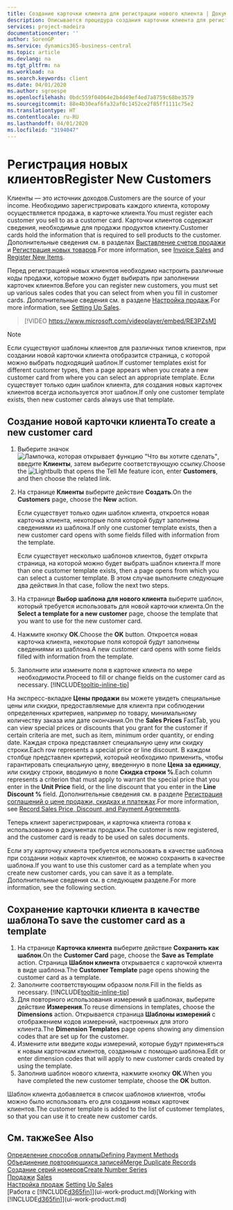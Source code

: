 ```yaml
---
title: Создание карточки клиента для регистрации нового клиента | Документация Майкрософт
description: Описывается процедура создания карточки клиента для регистрации информации о каждом новом клиенте, которому вы что-либо продаете.
services: project-madeira
documentationcenter: ''
author: SorenGP
ms.service: dynamics365-business-central
ms.topic: article
ms.devlang: na
ms.tgt_pltfrm: na
ms.workload: na
ms.search.keywords: client
ms.date: 04/01/2020
ms.author: sgroespe
ms.openlocfilehash: 0bdc559f04064e2b4d49ef4ed7a8759c68be3579
ms.sourcegitcommit: 88e4b30eaf6fa32af0c1452ce2f85ff1111c75e2
ms.translationtype: HT
ms.contentlocale: ru-RU
ms.lasthandoff: 04/01/2020
ms.locfileid: "3194047"
---
```

# <a name="register-new-customers"></a><span data-ttu-id="38fe6-103">Регистрация новых клиентов</span><span class="sxs-lookup"><span data-stu-id="38fe6-103">Register New Customers</span></span>
<span data-ttu-id="38fe6-104">Клиенты — это источник доходов.</span><span class="sxs-lookup"><span data-stu-id="38fe6-104">Customers are the source of your income.</span></span> <span data-ttu-id="38fe6-105">Необходимо зарегистрировать каждого клиента, которому осуществляется продажа, в карточке клиента.</span><span class="sxs-lookup"><span data-stu-id="38fe6-105">You must register each customer you sell to as a customer card.</span></span> <span data-ttu-id="38fe6-106">Карточки клиентов содержат сведения, необходимые для продажи продуктов клиенту.</span><span class="sxs-lookup"><span data-stu-id="38fe6-106">Customer cards hold the information that is required to sell products to the customer.</span></span> <span data-ttu-id="38fe6-107">Дополнительные сведения см. в разделах [Выставление счетов продажи](sales-how-invoice-sales.md) и [Регистрация новых товаров](inventory-how-register-new-items.md).</span><span class="sxs-lookup"><span data-stu-id="38fe6-107">For more information, see [Invoice Sales](sales-how-invoice-sales.md) and [Register New Items](inventory-how-register-new-items.md).</span></span>  

<span data-ttu-id="38fe6-108">Перед регистрацией новых клиентов необходимо настроить различные коды продажи, которые можно будет выбирать при заполнении карточек клиентов.</span><span class="sxs-lookup"><span data-stu-id="38fe6-108">Before you can register new customers, you must set up various sales codes that you can select from when you fill in customer cards.</span></span> <span data-ttu-id="38fe6-109">Дополнительные сведения см. в разделе [Настройка продаж](sales-setup-sales.md).</span><span class="sxs-lookup"><span data-stu-id="38fe6-109">For more information, see [Setting Up Sales](sales-setup-sales.md).</span></span>

> [!VIDEO https://www.microsoft.com/videoplayer/embed/RE3PZsM]

> [!NOTE]  
> <span data-ttu-id="38fe6-110">Если существуют шаблоны клиентов для различных типов клиентов, при создании новой карточки клиента отобразится страница, с которой можно выбрать подходящий шаблон.</span><span class="sxs-lookup"><span data-stu-id="38fe6-110">If customer templates exist for different customer types, then a page appears when you create a new customer card from where you can select an appropriate template.</span></span> <span data-ttu-id="38fe6-111">Если существует только один шаблон клиента, для создания новых карточек клиентов всегда используется этот шаблон.</span><span class="sxs-lookup"><span data-stu-id="38fe6-111">If only one customer template exists, then new customer cards always use that template.</span></span>  

## <a name="to-create-a-new-customer-card"></a><span data-ttu-id="38fe6-112">Создание новой карточки клиента</span><span class="sxs-lookup"><span data-stu-id="38fe6-112">To create a new customer card</span></span>
1. <span data-ttu-id="38fe6-113">Выберите значок ![Лампочка, которая открывает функцию "Что вы хотите сделать"](media/ui-search/search_small.png "Что вы хотите сделать"), введите **Клиенты**, затем выберите соответствующую ссылку.</span><span class="sxs-lookup"><span data-stu-id="38fe6-113">Choose the ![Lightbulb that opens the Tell Me feature](media/ui-search/search_small.png "Tell me what you want to do") icon, enter **Customers**, and then choose the related link.</span></span>  
2. <span data-ttu-id="38fe6-114">На странице **Клиенты** выберите действие **Создать**.</span><span class="sxs-lookup"><span data-stu-id="38fe6-114">On the **Customers** page, choose the **New** action.</span></span>

    <span data-ttu-id="38fe6-115">Если существует только один шаблон клиента, откроется новая карточка клиента, некоторые поля которой будут заполнены сведениями из шаблона.</span><span class="sxs-lookup"><span data-stu-id="38fe6-115">If only one customer template exists, then a new customer card opens with some fields filled with information from the template.</span></span>

    <span data-ttu-id="38fe6-116">Если существует несколько шаблонов клиентов, будет открыта страница, на которой можно будет выбрать шаблон клиента.</span><span class="sxs-lookup"><span data-stu-id="38fe6-116">If more than one customer template exists, then a page opens from which you can select a customer template.</span></span> <span data-ttu-id="38fe6-117">В этом случае выполните следующие два действия.</span><span class="sxs-lookup"><span data-stu-id="38fe6-117">In that case, follow the next two steps.</span></span>
3. <span data-ttu-id="38fe6-118">На странице **Выбор шаблона для нового клиента** выберите шаблон, который требуется использовать для новой карточки клиента.</span><span class="sxs-lookup"><span data-stu-id="38fe6-118">On the **Select a template for a new customer** page, choose the template that you want to use for the new customer card.</span></span>
4. <span data-ttu-id="38fe6-119">Нажмите кнопку **ОК**.</span><span class="sxs-lookup"><span data-stu-id="38fe6-119">Choose the **OK** button.</span></span> <span data-ttu-id="38fe6-120">Откроется новая карточка клиента, некоторые поля которой будут заполнены сведениями из шаблона.</span><span class="sxs-lookup"><span data-stu-id="38fe6-120">A new customer card opens with some fields filled with information from the template.</span></span>  
5. <span data-ttu-id="38fe6-121">Заполните или измените поля в карточке клиента по мере необходимости.</span><span class="sxs-lookup"><span data-stu-id="38fe6-121">Proceed to fill or change fields on the customer card as necessary.</span></span> [!INCLUDE[tooltip-inline-tip](includes/tooltip-inline-tip_md.md)]

<span data-ttu-id="38fe6-122">На экспресс-вкладке **Цены продажи** вы можете увидеть специальные цены или скидки, предоставляемые для клиента при соблюдении определенных критериев, например по товару, минимальному количеству заказа или дате окончания.</span><span class="sxs-lookup"><span data-stu-id="38fe6-122">On the **Sales Prices** FastTab, you can view special prices or discounts that you grant for the customer if certain criteria are met, such as item, minimum order quantity, or ending date.</span></span> <span data-ttu-id="38fe6-123">Каждая строка представляет специальную цену или скидку строки.</span><span class="sxs-lookup"><span data-stu-id="38fe6-123">Each row represents a special price or line discount.</span></span> <span data-ttu-id="38fe6-124">В каждом столбце представлен критерий, который необходимо применить, чтобы гарантировать специальную цену, введенную в поле **Цена за единицу**, или скидку строки, вводимую в поле **Скидка строки %**.</span><span class="sxs-lookup"><span data-stu-id="38fe6-124">Each column represents a criterion that must apply to warrant the special price that you enter in the **Unit Price** field, or the line discount that you enter in the **Line Discount %** field.</span></span> <span data-ttu-id="38fe6-125">Дополнительные сведения см. в разделе [Регистрация соглашений о цене продажи, скидках и платежах](sales-how-record-sales-price-discount-payment-agreements.md).</span><span class="sxs-lookup"><span data-stu-id="38fe6-125">For more information, see [Record Sales Price, Discount, and Payment Agreements](sales-how-record-sales-price-discount-payment-agreements.md).</span></span>

<span data-ttu-id="38fe6-126">Теперь клиент зарегистрирован, и карточка клиента готова к использованию в документах продажи.</span><span class="sxs-lookup"><span data-stu-id="38fe6-126">The customer is now registered, and the customer card is ready to be used on sales documents.</span></span>

<span data-ttu-id="38fe6-127">Если эту карточку клиента требуется использовать в качестве шаблона при создании новых карточек клиентов, ее можно сохранить в качестве шаблона.</span><span class="sxs-lookup"><span data-stu-id="38fe6-127">If you want to use this customer card as a template when you create new customer cards, you can save it as a template.</span></span> <span data-ttu-id="38fe6-128">Дополнительные сведения см. в следующем разделе.</span><span class="sxs-lookup"><span data-stu-id="38fe6-128">For more information, see the following section.</span></span>

## <a name="to-save-the-customer-card-as-a-template"></a><span data-ttu-id="38fe6-129">Сохранение карточки клиента в качестве шаблона</span><span class="sxs-lookup"><span data-stu-id="38fe6-129">To save the customer card as a template</span></span>
1. <span data-ttu-id="38fe6-130">На странице **Карточка клиента** выберите действие **Сохранить как шаблон**.</span><span class="sxs-lookup"><span data-stu-id="38fe6-130">On the **Customer Card** page, choose the **Save as Template** action.</span></span> <span data-ttu-id="38fe6-131">Страница **Шаблон клиента** открывается с карточкой клиента в виде шаблона.</span><span class="sxs-lookup"><span data-stu-id="38fe6-131">The **Customer Template** page opens showing the customer card as a template.</span></span>
2. <span data-ttu-id="38fe6-132">Заполните соответствующим образом поля.</span><span class="sxs-lookup"><span data-stu-id="38fe6-132">Fill in the fields as necessary.</span></span> [!INCLUDE[tooltip-inline-tip](includes/tooltip-inline-tip_md.md)]
3. <span data-ttu-id="38fe6-133">Для повторного использования измерений в шаблонах, выберите действие **Измерения**.</span><span class="sxs-lookup"><span data-stu-id="38fe6-133">To reuse dimensions in templates, choose the **Dimensions** action.</span></span> <span data-ttu-id="38fe6-134">Открывается страница **Шаблоны измерений** с отображением кодов измерений, настроенных для этого клиента.</span><span class="sxs-lookup"><span data-stu-id="38fe6-134">The **Dimension Templates** page opens showing any dimension codes that are set up for the customer.</span></span>
4. <span data-ttu-id="38fe6-135">Измените или введите коды измерений, которые будут применяться к новым карточкам клиентов, созданным с помощью шаблона.</span><span class="sxs-lookup"><span data-stu-id="38fe6-135">Edit or enter dimension codes that will apply to new customer cards created by using the template.</span></span>  
5. <span data-ttu-id="38fe6-136">Заполнив шаблон нового клиента, нажмите кнопку **ОК**.</span><span class="sxs-lookup"><span data-stu-id="38fe6-136">When you have completed the new customer template, choose the **OK** button.</span></span>

<span data-ttu-id="38fe6-137">Шаблон клиента добавляется в список шаблонов клиентов, чтобы можно было использовать его для создания новых карточек клиентов.</span><span class="sxs-lookup"><span data-stu-id="38fe6-137">The customer template is added to the list of customer templates, so that you can use it to create new customer cards.</span></span>

## <a name="see-also"></a><span data-ttu-id="38fe6-138">См. также</span><span class="sxs-lookup"><span data-stu-id="38fe6-138">See Also</span></span>
[<span data-ttu-id="38fe6-139">Определение способов оплаты</span><span class="sxs-lookup"><span data-stu-id="38fe6-139">Defining Payment Methods</span></span>](finance-payment-methods.md)  
[<span data-ttu-id="38fe6-140">Объединение повторяющихся записей</span><span class="sxs-lookup"><span data-stu-id="38fe6-140">Merge Duplicate Records</span></span>](sales-how-merge-duplicate-records.md)  
[<span data-ttu-id="38fe6-141">Создание серий номеров</span><span class="sxs-lookup"><span data-stu-id="38fe6-141">Create Number Series</span></span>](ui-create-number-series.md)  
<span data-ttu-id="38fe6-142">[Продажи](sales-manage-sales.md)  </span><span class="sxs-lookup"><span data-stu-id="38fe6-142">[Sales](sales-manage-sales.md)  </span></span>  
<span data-ttu-id="38fe6-143">[Настройка продаж](sales-setup-sales.md)  </span><span class="sxs-lookup"><span data-stu-id="38fe6-143">[Setting Up Sales](sales-setup-sales.md)  </span></span>  
<span data-ttu-id="38fe6-144">[Работа с [!INCLUDE[d365fin](includes/d365fin_md.md)]](ui-work-product.md)</span><span class="sxs-lookup"><span data-stu-id="38fe6-144">[Working with [!INCLUDE[d365fin](includes/d365fin_md.md)]](ui-work-product.md)</span></span>
